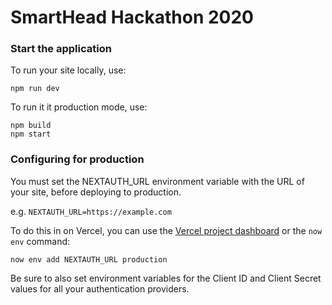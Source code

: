 # SmartHead Hackathon 2020

### Start the application

To run your site locally, use:

```
npm run dev
```

To run it it production mode, use:

```
npm build
npm start
```

### Configuring for production

You must set the NEXTAUTH_URL environment variable with the URL of your site, before deploying to production.

e.g. `NEXTAUTH_URL=https://example.com`

To do this in on Vercel, you can use the [Vercel project dashboard](https://vercel.com/dashboard) or the `now env` command:

    now env add NEXTAUTH_URL production

Be sure to also set environment variables for the Client ID and Client Secret values for all your authentication providers.

